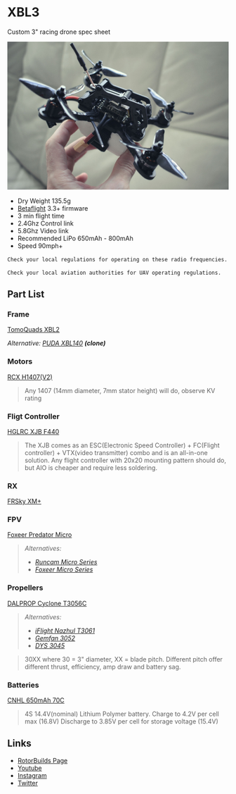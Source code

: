 # XBL3
Custom 3" racing drone spec sheet

![XBL](photos/06.jpg)

* Dry Weight 135.5g
* [Betaflight](https://github.com/betaflight/betaflight) 3.3+ firmware
* 3 min flight time
* 2.4Ghz Control link
* 5.8Ghz Video link
* Recommended LiPo 650mAh - 800mAh
* Speed 90mph+

```
Check your local regulations for operating on these radio frequencies.
```

```
Check your local aviation authorities for UAV operating regulations.
```

## Part List

### Frame
[TomoQuads XBL2](https://performance-rotors.com/product/tomoquads-xbl2-race-frame-kit-v1-1-xtreme-edition/)

*Alternative: 
[PUDA XBL140](https://www.banggood.com/PUDA-XBL140-140mm-3-Inch-Mini-RC-Drone-FPV-Racing-Frame-Kit-4mm-Arm-Carbon-Fiber-p-1243033.html?p=3F201911077692015010&utm_campaign=rb&utm_content=zhangruihua) **(clone)***

### Motors
[RCX H1407(V2)](http://www.myrcmart.com/rcx-h1407-v2-5000kv-micro-outrunner-brushleass-motor-its-time-to-upgrade-your-1306-motor-p-9436.html)


> Any 1407 (14mm diameter, 7mm stator height) will do, observe KV rating


### Fligt Controller
[HGLRC XJB F440](https://www.banggood.com/HGLRC-XJB-F440-TX20_V2-Omnibus-F4-Flight-Controller-OSD-40A-Blheli_32-3-5S-ESC-25100200350mW-VTX-p-1242937.html?p=3F201911077692015010&utm_campaign=rb&utm_content=zhangruihua)

> The XJB comes as an ESC(Electronic Speed Controller) + FC(Flight controller) + VTX(video transmitter) combo and is an all-in-one solution.
Any flight controller with 20x20 mounting pattern should do, but AIO is cheaper and require less soldering.


### RX
[FRSky XM+](https://www.banggood.com/Frsky-XM-Micro-D16-SBUS-Full-Range-Receiver-Up-to-16CH-p-1110020.html)

### FPV
[Foxeer Predator Micro](http://surveilzone.com/Foxeer-Predator-Micro-Camera-FPV-OSD-1000TVL-Super-WDR-g-2120)

> *Alternatives:*
> * [*Runcam Micro Series*](https://shop.runcam.com/cameras/)
> * [*Foxeer Micro Series*](http://surveilzone.com/CMOS-Camera-t-313)

### Propellers
[DALPROP Cyclone T3056C](http://surveilzone.com/2-Pairs-3-blade-DALPROP-CYCLONE-T3056C-Props-for-FPV-Racing-g-2137)

> *Alternatives:*
> * [*iFlight Nazhul T3061*](http://www.iflight-rc.com/iflight-nazgul-t3061-3-inch-3-blade-pc-material-propeller-cw-ccw.html)
> * [*Gemfan 3052*](https://www.banggood.com/2-Pairs-Gemfan-Flash-3052-PC-3-blade-Propeller-5mm-Mounting-Hole-for-1306-1806-Motor-RC-FPV-Racing-Drone-p-1179233.html)
> * [*DYS 3045*](https://www.banggood.com/1-Pair-DYS-3045-3-Inch-3-Blade-Propeller-Triblade-Bullnose-Prop-Red-Orange-Yellow-Green-Blue-Purple-p-1117192.html)

> 30XX where 30 = 3" diameter, XX = blade pitch.
Different pitch offer different thrust, efficiency, amp draw and battery sag.

### Batteries
[CNHL 650mAh 70C](https://chinahobbyline.com/index.php?route=product/product&product_id=1)

> 4S 14.4V(nominal) Lithium Polymer battery.
Charge to 4.2V per cell max (16.8V)
Discharge to 3.85V per cell for storage voltage (15.4V)

## Links

* [RotorBuilds Page](https://rotorbuilds.com/build/9573)
* [Youtube](http://youtube.com/c/nomand)
* [Instagram](instagram.com/nomand/)
* [Twitter](http://twitter.com/nomand)
